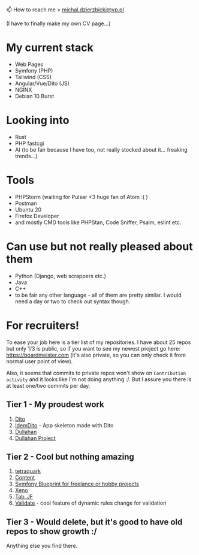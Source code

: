 📫 How to reach me > michal.dzierzbicki@vp.pl

(I have to finally make my own CV page...) 

# My current stack
- Web Pages
- Symfony (PHP)
- Tailwind (CSS)
- Angular/Vue/Dito (JS)
- NGINX
- Debian 10 Burst

# Looking into
- Rust
- PHP fastcgi
- AI (to be fair because I have too, not really stocked about it... freaking trends...)

# Tools
- PHPStorm (waiting for Pulsar <3 huge fan of Atom :( )
- Postman
- Ubuntu 20
- Firefox Developer
- and mostly CMD tools like PHPStan, Code Sniffer, Psalm, eslint etc.

# Can use but not really pleased about them
- Python (Django, web scrappers etc.)
- Java
- C++
- to be fair any other language - all of them are pretty similar. I would need a day or two to check out syntax though.

# For recruiters!
To ease your job here is a tier list of my repositories. I have about 25 repos but only 1/3 is public, so if you want to see my newest project go here: https://boardmeister.com 
(it's also private, so you can only check it from normal user point of view).

Also, it seems that commits to private repos won't show on `Contribution activity` and it looks like I'm not doing anything :/. But I assure you there is at least one/two commits per day.

## Tier 1 - My proudest work
1. [Dito](https://github.com/Mortimer333/Dito)
2. [IdemDito](https://github.com/Mortimer333/IdemDito) - App skeleton made with Dito
3. [Dullahan](https://github.com/Mortimer333/Dullahan)
4. [Dullahan Project](https://github.com/Mortimer333/dullahan-project)

## Tier 2 - Cool but nothing amazing

1. [tetraquark](https://github.com/Mortimer333/tetraquark)
2. [Content](https://github.com/Mortimer333/Content)
3. [Symfony Blueprint for freelance or hobby projects](https://github.com/Mortimer333/php_blueprint)
4. [Xeno](https://github.com/Mortimer333/Xeno)
5. [Tab_JF](https://github.com/Mortimer333/Tab_JF)
6. [Validate](https://github.com/Mortimer333/Validate) - cool feature of dynamic rules change for validation

## Tier 3 - Would delete, but it's good to have old repos to show growth :/
Anything else you find there.
